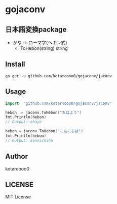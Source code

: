 # gojaconv

## 日本語変換package

- かな -> ローマ字(ヘボン式)
  - ToHebon(string) string

## Install

```
go get -u github.com/kotaroooo0/gojaconv/jaconv
```

## Usage

```Go
import 	"github.com/kotaroooo0/gojaconv/jaconv"

hebon := jaconv.ToHebon("おはよう")
fmt.Println(hebon)
// Output: ohayo

hebon = jaconv.ToHebon("こんにちは")
fmt.Println(hebon)
// Output: konnichiha
```

## Author

kotaroooo0

## LICENSE

MIT License
